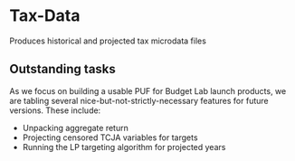 # Tax-Data
Produces historical and projected tax microdata files 

## Outstanding tasks
As we focus on building a usable PUF for Budget Lab launch products, we are tabling several nice-but-not-strictly-necessary features for future versions. These include:  
- Unpacking aggregate return
- Projecting censored TCJA variables for targets
- Running the LP targeting algorithm for projected years
